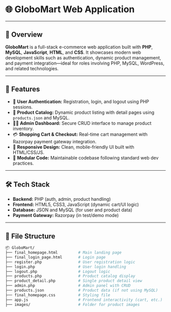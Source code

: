 # 🌐 GloboMart Web Application
---

## 📝 Overview
**GloboMart** is a full-stack e-commerce web application built with **PHP**, **MySQL**, **JavaScript**, **HTML**, and **CSS**. It showcases modern web development skills such as authentication, dynamic product management, and payment integration—ideal for roles involving PHP, MySQL, WordPress, and related technologies.

---

## 🚀 Features
- 🔐 **User Authentication:** Registration, login, and logout using PHP sessions.
- 🛒 **Product Catalog:** Dynamic product listing with detail pages using `products.json` and MySQL.
- 🧑‍💼 **Admin Dashboard:** Secure CRUD interface to manage product inventory.
- 💳 **Shopping Cart & Checkout:** Real-time cart management with Razorpay payment gateway integration.
- 📱 **Responsive Design:** Clean, mobile-friendly UI built with HTML/CSS/JS.
- 🧩 **Modular Code:** Maintainable codebase following standard web dev practices.

---

## 🛠 Tech Stack
- **Backend:** PHP (auth, admin, product handling)
- **Frontend:** HTML5, CSS3, JavaScript (dynamic cart/UI logic)
- **Database:** JSON and MySQL (for user and product data)
- **Payment Gateway:** Razorpay (in test/demo mode)

---

## 📁 File Structure
```bash
📦 GloboMart/
├── final_homepage.html         # Main landing page
├── final_login_page.html       # Login page
├── register.php                # User registration logic
├── login.php                   # User login handling
├── logout.php                  # Logout logic
├── products.php                # Product catalog display
├── product_detail.php          # Single product detail view
├── admin.php                   # Admin panel with CRUD
├── products.json               # Product data (if not using MySQL)
├── final_homepage.css          # Styling file
├── app.js                      # Frontend interactivity (cart, etc.)
├── images/                     # Folder for product images
